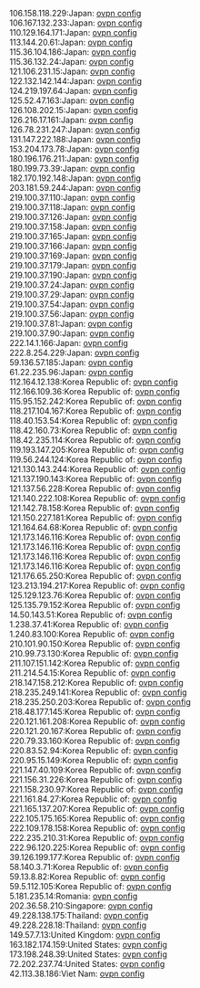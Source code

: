 106.158.118.229:Japan: [ovpn config](vpn/106_158_118_229.ovpn)  
106.167.132.233:Japan: [ovpn config](vpn/106_167_132_233.ovpn)  
110.129.164.171:Japan: [ovpn config](vpn/110_129_164_171.ovpn)  
113.144.20.61:Japan: [ovpn config](vpn/113_144_20_61.ovpn)  
115.36.104.186:Japan: [ovpn config](vpn/115_36_104_186.ovpn)  
115.36.132.24:Japan: [ovpn config](vpn/115_36_132_24.ovpn)  
121.106.231.15:Japan: [ovpn config](vpn/121_106_231_15.ovpn)  
122.132.142.144:Japan: [ovpn config](vpn/122_132_142_144.ovpn)  
124.219.197.64:Japan: [ovpn config](vpn/124_219_197_64.ovpn)  
125.52.47.163:Japan: [ovpn config](vpn/125_52_47_163.ovpn)  
126.108.202.15:Japan: [ovpn config](vpn/126_108_202_15.ovpn)  
126.216.17.161:Japan: [ovpn config](vpn/126_216_17_161.ovpn)  
126.78.231.247:Japan: [ovpn config](vpn/126_78_231_247.ovpn)  
131.147.222.188:Japan: [ovpn config](vpn/131_147_222_188.ovpn)  
153.204.173.78:Japan: [ovpn config](vpn/153_204_173_78.ovpn)  
180.196.176.211:Japan: [ovpn config](vpn/180_196_176_211.ovpn)  
180.199.73.39:Japan: [ovpn config](vpn/180_199_73_39.ovpn)  
182.170.192.148:Japan: [ovpn config](vpn/182_170_192_148.ovpn)  
203.181.59.244:Japan: [ovpn config](vpn/203_181_59_244.ovpn)  
219.100.37.110:Japan: [ovpn config](vpn/219_100_37_110.ovpn)  
219.100.37.118:Japan: [ovpn config](vpn/219_100_37_118.ovpn)  
219.100.37.126:Japan: [ovpn config](vpn/219_100_37_126.ovpn)  
219.100.37.158:Japan: [ovpn config](vpn/219_100_37_158.ovpn)  
219.100.37.165:Japan: [ovpn config](vpn/219_100_37_165.ovpn)  
219.100.37.166:Japan: [ovpn config](vpn/219_100_37_166.ovpn)  
219.100.37.169:Japan: [ovpn config](vpn/219_100_37_169.ovpn)  
219.100.37.179:Japan: [ovpn config](vpn/219_100_37_179.ovpn)  
219.100.37.190:Japan: [ovpn config](vpn/219_100_37_190.ovpn)  
219.100.37.24:Japan: [ovpn config](vpn/219_100_37_24.ovpn)  
219.100.37.29:Japan: [ovpn config](vpn/219_100_37_29.ovpn)  
219.100.37.54:Japan: [ovpn config](vpn/219_100_37_54.ovpn)  
219.100.37.56:Japan: [ovpn config](vpn/219_100_37_56.ovpn)  
219.100.37.81:Japan: [ovpn config](vpn/219_100_37_81.ovpn)  
219.100.37.90:Japan: [ovpn config](vpn/219_100_37_90.ovpn)  
222.14.1.166:Japan: [ovpn config](vpn/222_14_1_166.ovpn)  
222.8.254.229:Japan: [ovpn config](vpn/222_8_254_229.ovpn)  
59.136.57.185:Japan: [ovpn config](vpn/59_136_57_185.ovpn)  
61.22.235.96:Japan: [ovpn config](vpn/61_22_235_96.ovpn)  
112.164.12.138:Korea Republic of: [ovpn config](vpn/112_164_12_138.ovpn)  
112.166.109.36:Korea Republic of: [ovpn config](vpn/112_166_109_36.ovpn)  
115.95.152.242:Korea Republic of: [ovpn config](vpn/115_95_152_242.ovpn)  
118.217.104.167:Korea Republic of: [ovpn config](vpn/118_217_104_167.ovpn)  
118.40.153.54:Korea Republic of: [ovpn config](vpn/118_40_153_54.ovpn)  
118.42.160.73:Korea Republic of: [ovpn config](vpn/118_42_160_73.ovpn)  
118.42.235.114:Korea Republic of: [ovpn config](vpn/118_42_235_114.ovpn)  
119.193.147.205:Korea Republic of: [ovpn config](vpn/119_193_147_205.ovpn)  
119.56.244.124:Korea Republic of: [ovpn config](vpn/119_56_244_124.ovpn)  
121.130.143.244:Korea Republic of: [ovpn config](vpn/121_130_143_244.ovpn)  
121.137.190.143:Korea Republic of: [ovpn config](vpn/121_137_190_143.ovpn)  
121.137.56.228:Korea Republic of: [ovpn config](vpn/121_137_56_228.ovpn)  
121.140.222.108:Korea Republic of: [ovpn config](vpn/121_140_222_108.ovpn)  
121.142.78.158:Korea Republic of: [ovpn config](vpn/121_142_78_158.ovpn)  
121.150.227.181:Korea Republic of: [ovpn config](vpn/121_150_227_181.ovpn)  
121.164.64.68:Korea Republic of: [ovpn config](vpn/121_164_64_68.ovpn)  
121.173.146.116:Korea Republic of: [ovpn config](vpn/121_173_146_116.ovpn)  
121.173.146.116:Korea Republic of: [ovpn config](vpn/121_173_146_116.ovpn)  
121.173.146.116:Korea Republic of: [ovpn config](vpn/121_173_146_116.ovpn)  
121.173.146.116:Korea Republic of: [ovpn config](vpn/121_173_146_116.ovpn)  
121.176.65.250:Korea Republic of: [ovpn config](vpn/121_176_65_250.ovpn)  
123.213.194.217:Korea Republic of: [ovpn config](vpn/123_213_194_217.ovpn)  
125.129.123.76:Korea Republic of: [ovpn config](vpn/125_129_123_76.ovpn)  
125.135.79.152:Korea Republic of: [ovpn config](vpn/125_135_79_152.ovpn)  
14.50.143.51:Korea Republic of: [ovpn config](vpn/14_50_143_51.ovpn)  
1.238.37.41:Korea Republic of: [ovpn config](vpn/1_238_37_41.ovpn)  
1.240.83.100:Korea Republic of: [ovpn config](vpn/1_240_83_100.ovpn)  
210.101.90.150:Korea Republic of: [ovpn config](vpn/210_101_90_150.ovpn)  
210.99.73.130:Korea Republic of: [ovpn config](vpn/210_99_73_130.ovpn)  
211.107.151.142:Korea Republic of: [ovpn config](vpn/211_107_151_142.ovpn)  
211.214.54.15:Korea Republic of: [ovpn config](vpn/211_214_54_15.ovpn)  
218.147.158.212:Korea Republic of: [ovpn config](vpn/218_147_158_212.ovpn)  
218.235.249.141:Korea Republic of: [ovpn config](vpn/218_235_249_141.ovpn)  
218.235.250.203:Korea Republic of: [ovpn config](vpn/218_235_250_203.ovpn)  
218.48.177.145:Korea Republic of: [ovpn config](vpn/218_48_177_145.ovpn)  
220.121.161.208:Korea Republic of: [ovpn config](vpn/220_121_161_208.ovpn)  
220.121.20.167:Korea Republic of: [ovpn config](vpn/220_121_20_167.ovpn)  
220.79.33.160:Korea Republic of: [ovpn config](vpn/220_79_33_160.ovpn)  
220.83.52.94:Korea Republic of: [ovpn config](vpn/220_83_52_94.ovpn)  
220.95.15.149:Korea Republic of: [ovpn config](vpn/220_95_15_149.ovpn)  
221.147.40.109:Korea Republic of: [ovpn config](vpn/221_147_40_109.ovpn)  
221.156.31.226:Korea Republic of: [ovpn config](vpn/221_156_31_226.ovpn)  
221.158.230.97:Korea Republic of: [ovpn config](vpn/221_158_230_97.ovpn)  
221.161.84.27:Korea Republic of: [ovpn config](vpn/221_161_84_27.ovpn)  
221.165.137.207:Korea Republic of: [ovpn config](vpn/221_165_137_207.ovpn)  
222.105.175.165:Korea Republic of: [ovpn config](vpn/222_105_175_165.ovpn)  
222.109.178.158:Korea Republic of: [ovpn config](vpn/222_109_178_158.ovpn)  
222.235.210.31:Korea Republic of: [ovpn config](vpn/222_235_210_31.ovpn)  
222.96.120.225:Korea Republic of: [ovpn config](vpn/222_96_120_225.ovpn)  
39.126.199.177:Korea Republic of: [ovpn config](vpn/39_126_199_177.ovpn)  
58.140.3.71:Korea Republic of: [ovpn config](vpn/58_140_3_71.ovpn)  
59.13.8.82:Korea Republic of: [ovpn config](vpn/59_13_8_82.ovpn)  
59.5.112.105:Korea Republic of: [ovpn config](vpn/59_5_112_105.ovpn)  
5.181.235.14:Romania: [ovpn config](vpn/5_181_235_14.ovpn)  
202.36.58.210:Singapore: [ovpn config](vpn/202_36_58_210.ovpn)  
49.228.138.175:Thailand: [ovpn config](vpn/49_228_138_175.ovpn)  
49.228.228.18:Thailand: [ovpn config](vpn/49_228_228_18.ovpn)  
149.57.7.13:United Kingdom: [ovpn config](vpn/149_57_7_13.ovpn)  
163.182.174.159:United States: [ovpn config](vpn/163_182_174_159.ovpn)  
173.198.248.39:United States: [ovpn config](vpn/173_198_248_39.ovpn)  
72.202.237.74:United States: [ovpn config](vpn/72_202_237_74.ovpn)  
42.113.38.186:Viet Nam: [ovpn config](vpn/42_113_38_186.ovpn)  
